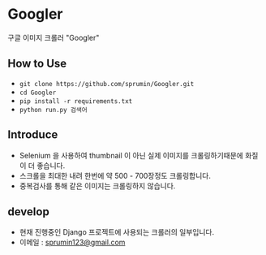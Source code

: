 # Googler

구글 이미지 크롤러 "Googler"



## How to Use

- `git clone https://github.com/sprumin/Googler.git`
- `cd Googler`
- `pip install -r requirements.txt`
- `python run.py 검색어`


## Introduce
- Selenium 을 사용하여 thumbnail 이 아닌 실제 이미지를 크롤링하기때문에 화질이 더 좋습니다.
- 스크롤을 최대한 내려 한번에 약 500 - 700장정도 크롤링합니다.
- 중복검사를 통해 같은 이미지는 크롤링하지 않습니다.


## develop
- 현재 진행중인 Django 프로젝트에 사용되는 크롤러의 일부입니다.
- 이메일 : sprumin123@gmail.com 